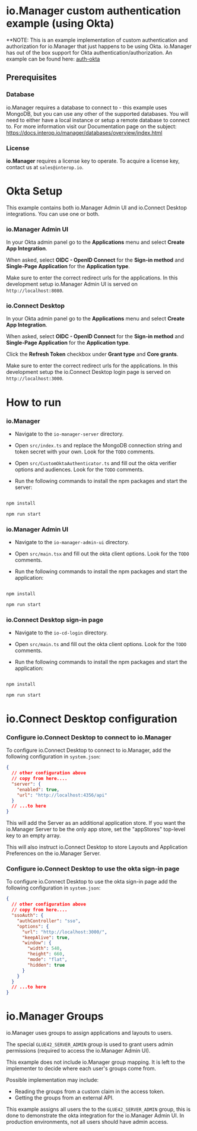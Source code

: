 # io.Manager custom authentication example (using Okta)

\*\*NOTE: This is an example implementation of custom authentication and authorization for io.Manager that just happens to be using Okta. io.Manager has out of the box support for Okta authentication/authorization. An example can be found here: [auth-okta](../auth-okta)

## Prerequisites

### Database

io.Manager requires a database to connect to - this example uses MongoDB, but you can use any other of the supported databases. You will need to either have a local instance or setup a remote database to connect to. For more information visit our Documentation page on the subject: https://docs.interop.io/manager/databases/overview/index.html

### License

**io.Manager** requires a license key to operate. To acquire a license key, contact us at `sales@interop.io`.

# Okta Setup

This example contains both io.Manager Admin UI and io.Connect Desktop integrations. You can use one or both.

### io.Manager Admin UI

In your Okta admin panel go to the **Applications** menu and select **Create App Integration**.

When asked, select **OIDC - OpenID Connect** for the **Sign-in method** and **Single-Page Application** for the **Application type**.

Make sure to enter the correct redirect urls for the applications. In this development setup io.Manager Admin UI is served on `http://localhost:8080`.

### io.Connect Desktop

In your Okta admin panel go to the **Applications** menu and select **Create App Integration**.

When asked, select **OIDC - OpenID Connect** for the **Sign-in method** and **Single-Page Application** for the **Application type**.

Click the **Refresh Token** checkbox under **Grant type** and **Core grants**.

Make sure to enter the correct redirect urls for the applications. In this development setup the io.Connect Desktop login page is served on `http://localhost:3000`.

# How to run

### io.Manager

- Navigate to the `io-manager-server` directory.

- Open `src/index.ts` and replace the MongoDB connection string and token secret with your own. Look for the `TODO` comments.

- Open `src/CustomOktaAuthenticator.ts` and fill out the okta verifier options and audiences. Look for the `TODO` comments.

- Run the following commands to install the npm packages and start the server:

```sh

npm install

npm run start

```

### io.Manager Admin UI

- Navigate to the `io-manager-admin-ui` directory.

- Open `src/main.tsx` and fill out the okta client options. Look for the `TODO` comments.

- Run the following commands to install the npm packages and start the application:

```sh

npm install

npm run start

```

### io.Connect Desktop sign-in page

- Navigate to the `io-cd-login` directory.

- Open `src/main.ts` and fill out the okta client options. Look for the `TODO` comments.

- Run the following commands to install the npm packages and start the application:

```sh

npm install

npm run start

```

# io.Connect Desktop configuration

### Configure io.Connect Desktop to connect to io.Manager

To configure io.Connect Desktop to connect to io.Manager, add the following configuration in `system.json`:

```json
{
  // other configuration above
  // copy from here....
  "server": {
    "enabled": true,
    "url": "http://localhost:4356/api"
  }
  // ...to here
}
```

This will add the Server as an additional application store. If you want the io.Manager Server to be the only app store, set the "appStores" top-level key to an empty array.

This will also instruct io.Connect Desktop to store Layouts and Application Preferences on the io.Manager Server.

### Configure io.Connect Desktop to use the okta sign-in page

To configure io.Connect Desktop to use the okta sign-in page add the following configuration in `system.json`:

```json
{
  // other configuration above
  // copy from here....
  "ssoAuth": {
    "authController": "sso",
    "options": {
      "url": "http://localhost:3000/",
      "keepAlive": true,
      "window": {
        "width": 540,
        "height": 660,
        "mode": "flat",
        "hidden": true
      }
    }
  }
  // ...to here
}
```

# io.Manager Groups

io.Manager uses groups to assign applications and layouts to users.

The special `GLUE42_SERVER_ADMIN` group is used to grant users admin permissions (required to access the io.Manager Admin UI).

This example does not include io.Manager group mapping. It is left to the implementer to decide where each user's groups come from.

Possible implementation may include:

- Reading the groups from a custom claim in the access token.
- Getting the groups from an external API.

This example assigns all users the to the `GLUE42_SERVER_ADMIN` group, this is done to demonstrate the okta integration for the io.Manager Admin UI. In production environments, not all users should have admin access.
